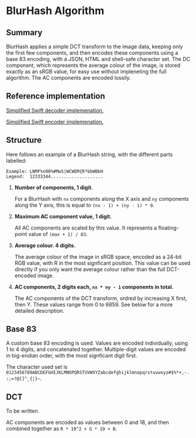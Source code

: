 # BlurHash Algorithm

## Summary

BlurHash applies a simple DCT transform to the image data, keeping only the first few components, and then encodes
these components using a base 83 encoding, with a JSON, HTML and shell-safe character set. The DC component,
which represents the average colour of the image, is stored exactly as an sRGB value, for easy use without impleneting
the full algorithm. The AC components are encoded lossily.

## Reference implementation

[Simplified Swift decoder implemenation.](../Swift/BlurHashDecode.swift)

[Simplified Swift encoder implemenation.](../Swift/BlurHashEncode.swift)

## Structure

Here follows an example of a BlurHash string, with the different parts labelled:

    Example: LNMF%n00%#MwS|WCWEM{R*bbWBbH
    Legend:  12333344....................

1. **Number of components, 1 digit.**
   
   For a BlurHash with `nx` components along the X axis and `ny` components along the Y axis, this is equal to `(nx - 1) + (ny - 1) * 9`.

2. **Maximum AC component value, 1 digit.**
   
   All AC components are scaled by this value. It represents a floating-point value of `(max + 1) / 83`.

3. **Average colour. 4 digits.**
   
   The average colour of the image in sRGB space, encoded as a 24-bit RGB value, with R in the most signficant position. This value can
   be used directly if you only want the average colour rather than the full DCT-encoded image.

4. **AC components, 2 digits each, `nx * ny - 1` components in total.**
   
   The AC components of the DCT transform, ordred by increasing X first, then Y. These values range from 0 to 6859. See below for a
   more detailed description.

## Base 83

A custom base 83 encoding is used. Values are encoded individually, using 1 to 4 digits, and concatenated together. Multiple-digit
values are encoded in big-endian order, with the most signficant digit first.

The character used set is `0123456789ABCDEFGHIJKLMNOPQRSTUVWXYZabcdefghijklmnopqrstuvwxyz#$%*+,-.:;=?@[]^_{|}~`.

## DCT

To be written.

AC components are encoded as values between 0 and 18, and then combined together as `R * 19^2 + G * 19 + B`.
